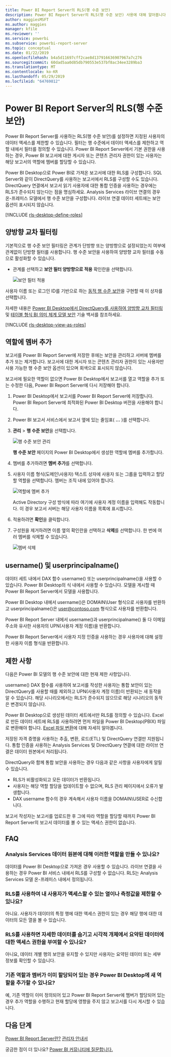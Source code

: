 ```yaml
---
title: Power BI Report Server의 RLS(행 수준 보안)
description: Power BI Report Server의 RLS(행 수준 보안) 사용에 대해 알아봅니다.
author: maggiesMSFT
ms.author: maggies
manager: kfile
ms.reviewer: ''
ms.service: powerbi
ms.subservice: powerbi-report-server
ms.topic: conceptual
ms.date: 01/22/2019
ms.openlocfilehash: b4a5d11697cff2cae8d137916636907967a7c276
ms.sourcegitcommit: 60dad5aa0d85db790553e537bf8ac34ee3289ba3
ms.translationtype: MT
ms.contentlocale: ko-KR
ms.lasthandoff: 05/29/2019
ms.locfileid: "64769812"
---
```

# <a name="row-level-security-rls-in-power-bi-report-server"></a>Power BI Report Server의 RLS(행 수준 보안)

Power BI Report Server를 사용하는 RLS(행 수준 보안)를 설정하면 지정된 사용자의 데이터 액세스를 제한할 수 있습니다. 필터는 행 수준에서 데이터 액세스를 제한하고 역할 내에서 필터를 정의할 수 있습니다.  Power BI Report Server에서 기본 권한을 사용하는 경우, Power BI 보고서에 대한 게시자 또는 콘텐츠 관리자 권한이 있는 사용자는 해당 보고서의 역할에 멤버를 할당할 수 있습니다.    

Power BI Desktop으로 Power BI로 가져온 보고서에 대한 RLS를 구성합니다. SQL Server와 같이 DirectQuery를 사용하는 보고서에서 RLS를 구성할 수도 있습니다.  DirectQuery 연결에서 보고서 읽기 사용자에 대한 통합 인증을 사용하는 경우에는 RLS가 준수되지 않는다는 점을 명심하세요. Analysis Services 라이브 연결의 경우 온-프레미스 모델에서 행 수준 보안을 구성합니다. 라이브 연결 데이터 세트에는 보안 옵션이 표시되지 않습니다. 

[!INCLUDE [rls-desktop-define-roles](../includes/rls-desktop-define-roles.md)]

## <a name="bidirectional-cross-filtering"></a>양방향 교차 필터링

기본적으로 행 수준 보안 필터링은 관계가 단방향 또는 양방향으로 설정되었는지 여부에 관계없이 단방향 필터를 사용합니다. 행 수준 보안을 사용하여 양방향 교차 필터를 수동으로 활성화할 수 있습니다.

- 관계를 선택하고 **보안 필터 양방향으로 적용** 확인란을 선택합니다. 

    ![보안 필터 적용](media/row-level-security-report-server/rls-apply-security-filter.png)

사용자 이름 또는 로그인 ID를 기반으로 하는 [동적 행 수준 보안](https://docs.microsoft.com/sql/analysis-services/supplemental-lesson-implement-dynamic-security-by-using-row-filters)을 구현할 때 이 상자를 선택합니다. 

자세한 내용은 [Power BI Desktop에서 DirectQuery를 사용하여 양방향 교차 필터링](../desktop-bidirectional-filtering.md) 및 [테이블 형식 BI 의미 체계 모델 보안](http://download.microsoft.com/download/D/2/0/D20E1C5F-72EA-4505-9F26-FEF9550EFD44/Securing%20the%20Tabular%20BI%20Semantic%20Model.docx) 기술 백서를 참조하세요.

[!INCLUDE [rls-desktop-view-as-roles](../includes/rls-desktop-view-as-roles.md)]


## <a name="add-members-to-roles"></a>역할에 멤버 추가 

보고서를 Power BI Report Server에 저장한 후에는 보안을 관리하고 서버에 멤버를 추가 또는 제거합니다. 보고서에 대한 게시자 또는 콘텐츠 관리자 권한이 있는 사용자만 사용 가능한 행 수준 보안 옵션이 있으며 회색으로 표시되지 않습니다.

 보고서에 필요한 역할이 없으면 Power BI Desktop에서 보고서를 열고 역할을 추가 또는 수정한 다음, Power BI Report Server에 다시 저장해야 합니다. 

1. Power BI Desktop에서 보고서를 Power BI Report Server에 저장합니다. Power BI Report Server에 최적화된 Power BI Desktop 버전을 사용해야 합니다.
2. Power BI 보고서 서비스에서 보고서 옆에 있는 줄임표( **...** )를 선택합니다. 

3. **관리** > **행 수준 보안**을 선택합니다. 

     ![행 수준 보안 관리](media/row-level-security-report-server/power-bi-report-server-rls-dialog.png)

    **행 수준 보안** 페이지의 Power BI Desktop에서 생성한 역할에 멤버를 추가합니다.

5. 멤버를 추가하려면 **멤버 추가**를 선택합니다.

1. 사용자 이름 형식(도메인\사용자) 텍스트 상자에 사용자 또는 그룹을 입력하고 할당할 역할을 선택합니다. 멤버는 조직 내에 있어야 합니다.   

    ![역할에 멤버 추가](media/row-level-security-report-server/power-bi-report-server-add-members.png)

    Active Directory 구성 방식에 따라 여기에 사용자 계정 이름을 입력해도 작동합니다. 이 경우 보고서 서버는 해당 사용자 이름을 목록에 표시합니다.

1. 적용하려면 **확인**을 클릭합니다.   

8. 구성원을 제거하려면 이름 옆의 확인란을 선택하고 **삭제**를 선택합니다.  한 번에 여러 멤버를 삭제할 수 있습니다. 

    ![멤버 삭제](media/row-level-security-report-server/power-bi-report-server-delete-members.png)


## <a name="username-and-userprincipalname"></a>username() 및 userprincipalname()

데이터 세트 내에서 DAX 함수 username() 또는 userprincipalname()을 사용할 수 있습니다. Power BI Desktop의 식 내에서 사용할 수 있습니다. 모델을 게시할 때 Power BI Report Server에서 모델을 사용합니다.

Power BI Desktop 내에서 username()은 DOMAIN\User 형식으로 사용자를 반환하고 userprincipalname()은 user@contoso.com 형식으로 사용자를 반환합니다.

Power BI Report Server 내에서 username()과 userprincipalname() 둘 다 이메일 주소와 유사한 사용자의 UPN(사용자 계정 이름)을 반환합니다.

Power BI Report Server에서 사용자 지정 인증을 사용하는 경우 사용자에 대해 설정한 사용자 이름 형식을 반환합니다.  

## <a name="limitations"></a>제한 사항 

다음은 Power BI 모델의 행 수준 보안에 대한 현재 제한 사항입니다. 

username() DAX 함수를 사용하여 보고서를 작성한 사용자는 통합 보안이 있는 DirectQuery를 사용할 때를 제외하고 UPN(사용자 계정 이름)이 반환되는 새 동작을 알 수 있습니다.  해당 시나리오에서는 RLS가 준수되지 않으므로 해당 시나리오의 동작은 변경되지 않습니다.

Power BI Desktop으로 생성된 데이터 세트에서만 RLS를 정의할 수 있습니다. Excel로 만든 데이터 세트에 RLS를 사용하려면 먼저 파일을 Power BI Desktop(PBIX) 파일로 변환해야 합니다. [Excel 파일 변환](../desktop-import-excel-workbooks.md)에 대해 자세히 알아봅니다.

저장된 자격 증명을 사용하는 추출, 변환, 로드(ETL) 및 DirectQuery 연결만 지원됩니다. 통합 인증을 사용하는 Analysis Services 및 DirectQuery 연결에 대한 라이브 연결은 데이터 원본에서 처리됩니다. 

DirectQuery와 함께 통합 보안을 사용하는 경우 다음과 같은 사항을 사용자에게 알릴 수 있습니다.
- RLS가 비활성화되고 모든 데이터가 반환됩니다.
- 사용자는 해당 역할 할당을 업데이트할 수 없으며, RLS 관리 페이지에서 오류가 발생합니다.
- DAX username 함수의 경우 계속해서 사용자 이름을 DOMAIN\USER로 수신합니다. 

보고서 작성자는 보고서를 업로드한 후 그에 따라 역할을 할당할 때까지 Power BI Report Server의 보고서 데이터를 볼 수 있는 액세스 권한이 없습니다. 

 

## <a name="faq"></a>FAQ 

### <a name="can-i-create-these-roles-for-analysis-services-data-sources"></a>Analysis Services 데이터 원본에 대해 이러한 역할을 만들 수 있나요? 

데이터를 Power BI Desktop으로 가져온 경우 사용할 수 있습니다. 라이브 연결을 사용하는 경우 Power BI 서비스 내에서 RLS를 구성할 수 없습니다. RLS는 Analysis Services 모델 온-프레미스 내에서 정의됩니다. 

### <a name="can-i-use-rls-to-limit-the-columns-or-measures-accessible-by-my-users"></a>RLS를 사용하여 내 사용자가 액세스할 수 있는 열이나 측정값을 제한할 수 있나요? 

아니요. 사용자가 데이터의 특정 행에 대한 액세스 권한이 있는 경우 해당 행에 대한 데이터의 모든 열을 볼 수 있습니다. 

### <a name="does-rls-let-me-hide-detailed-data-but-give-access-to-data-summarized-in-visuals"></a>RLS를 사용하면 자세한 데이터를 숨기고 시각적 개체에서 요약된 데이터에 대한 액세스 권한을 부여할 수 있나요? 

아니요, 데이터 개별 행의 보안을 유지할 수 있지만 사용자는 요약된 데이터 또는 세부 정보를 확인할 수 있습니다. 

### <a name="can-i-add-new-roles-in-power-bi-desktop-if-i-already-have-existing-roles-and-members-assigned"></a>기존 역할과 멤버가 이미 할당되어 있는 경우 Power BI Desktop에 새 역할을 추가할 수 있나요? 

예, 기존 역할이 이미 정의되어 있고 Power BI Report Server에 멤버가 할당되어 있는 경우 추가 역할을 수행하고 현재 할당에 영향을 주지 않고 보고서를 다시 게시할 수 있습니다. 
 

## <a name="next-steps"></a>다음 단계

[Power BI Report Server란?](get-started.md) 
[관리자 안내서](admin-handbook-overview.md)  

궁금한 점이 더 있나요? [Power BI 커뮤니티에 질문합니다.](https://community.powerbi.com/)
